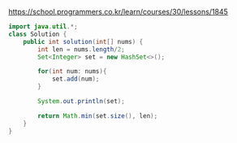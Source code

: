 
https://school.programmers.co.kr/learn/courses/30/lessons/1845
```java
import java.util.*;
class Solution {
    public int solution(int[] nums) {
        int len = nums.length/2;
        Set<Integer> set = new HashSet<>();

        for(int num: nums){
            set.add(num);
        }

        System.out.println(set);

        return Math.min(set.size(), len);
    }
}
````
